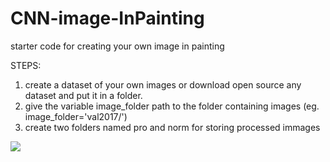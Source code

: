 # CNN-image-InPainting

starter code for creating your own image in painting 

STEPS:<br>
1. create a dataset of your own images or download open source any dataset and put it in a folder.<br>
2. give the variable  image_folder path to the folder containing images (eg. image_folder='val2017/')<br>
3. create two folders named pro and norm for storing processed immages<br>

<img src="images/17.jpg">
